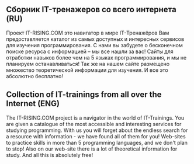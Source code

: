 ## Сборник IT-тренажеров со всего интернета (RU)
Проект IT-RISING.COM это навигатор в мире IT-Тренажёров Вам предоставляется каталог из самых доступных и интересных сервисов для изучения программирования. С нами вы забудете о бесконечном поиске ресурса с информацией – мы все нашли за вас! Сайты для отработки навыков более чем на 5 языках программирования, и мы не планируем останавливаться! Так же на нашем сайте размещено множество теоретической информации для изучения. И все это абсолютно бесплатно!

## Collection of IT-trainings from all over the Internet (ENG)
The IT-RISING.COM project is a navigator in the world of IT-Trainings. You are given a catalogue of the most accessible and interesting services for studying programming. With us you will forget about the endless search for a resource with information - we have found all of them for you! Web-sites to practice skills in more than 5 programming languages, and we don't plan to stop! Also on our web-site there is a lot of theoretical information for study. And all this is absolutely free!